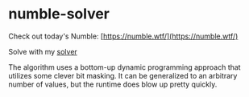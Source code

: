 # numble-solver

Check out today's Numble: [https://numble.wtf/](https://numble.wtf/)

Solve with my [solver](https://ehan03-numble-solver-app-mftmhp.streamlit.app/)

The algorithm uses a bottom-up dynamic programming approach that utilizes some clever bit masking. It can be generalized to an arbitrary number of values, but the runtime does blow up pretty quickly.
